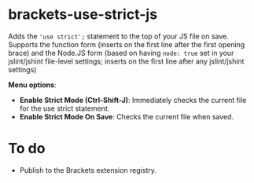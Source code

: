 brackets-use-strict-js
======================

Adds the `'use strict';` statement to the top of your JS file on save.
Supports the function form (inserts on the first line after the first opening brace) and the Node.JS form (based on having `node: true` set in your jslint/jshint file-level settings; inserts on the first line after any jslint/jshint settings)

**Menu options**:
- **Enable Strict Mode (Ctrl-Shift-J)**: Immediately checks the current file for the use strict statement.
- **Enable Strict Mode On Save**: Checks the current file when saved.

# To do
- Publish to the Brackets extension registry.